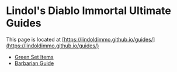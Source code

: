 # Lindol's Diablo Immortal Ultimate Guides
This page is located at [https://lindoldimmo.github.io/guides/](https://lindoldimmo.github.io/guides/)

- [Green Set Items](greens/index.html)
- [Barbarian Guide](barbarian/index.html)



